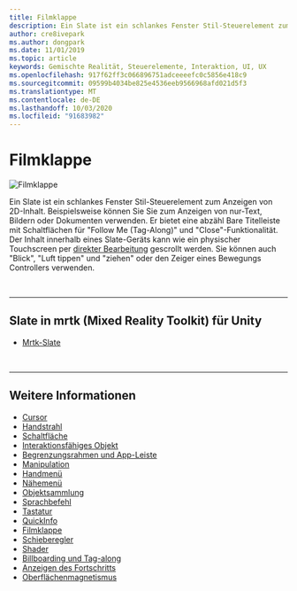 ```yaml
---
title: Filmklappe
description: Ein Slate ist ein schlankes Fenster Stil-Steuerelement zum Anzeigen von 2D-Inhalt.
author: cre8ivepark
ms.author: dongpark
ms.date: 11/01/2019
ms.topic: article
keywords: Gemischte Realität, Steuerelemente, Interaktion, UI, UX
ms.openlocfilehash: 917f62ff3c066896751adceeeefc0c5856e418c9
ms.sourcegitcommit: 09599b4034be825e4536eeb9566968afd021d5f3
ms.translationtype: MT
ms.contentlocale: de-DE
ms.lasthandoff: 10/03/2020
ms.locfileid: "91683982"
---
```

# <a name="slate"></a>Filmklappe

![Filmklappe](images/UX_Hero_Slate.jpg)

Ein Slate ist ein schlankes Fenster Stil-Steuerelement zum Anzeigen von 2D-Inhalt. Beispielsweise können Sie Sie zum Anzeigen von nur-Text, Bildern oder Dokumenten verwenden. Er bietet eine abzähl Bare Titelleiste mit Schaltflächen für "Follow Me (Tag-Along)" und "Close"-Funktionalität. Der Inhalt innerhalb eines Slate-Geräts kann wie ein physischer Touchscreen per [direkter Bearbeitung](direct-manipulation.md#2d-slate-interaction) gescrollt werden. Sie können auch "Blick", "Luft tippen" und "ziehen" oder den Zeiger eines Bewegungs Controllers verwenden.

<br>

---

## <a name="slate-in-mrtk-mixed-reality-toolkit-for-unity"></a>Slate in mrtk (Mixed Reality Toolkit) für Unity

* [Mrtk-Slate](https://microsoft.github.io/MixedRealityToolkit-Unity/Documentation/README_Slate.html)

<br>

---

## <a name="see-also"></a>Weitere Informationen

* [Cursor](cursors.md)
* [Handstrahl](point-and-commit.md)
* [Schaltfläche](button.md)
* [Interaktionsfähiges Objekt](interactable-object.md)
* [Begrenzungsrahmen und App-Leiste](app-bar-and-bounding-box.md)
* [Manipulation](direct-manipulation.md)
* [Handmenü](hand-menu.md)
* [Nähemenü](near-menu.md)
* [Objektsammlung](object-collection.md)
* [Sprachbefehl](voice-input.md)
* [Tastatur](keyboard.md)
* [QuickInfo](tooltip.md)
* [Filmklappe](slate.md)
* [Schieberegler](slider.md)
* [Shader](shader.md)
* [Billboarding und Tag-along](billboarding-and-tag-along.md)
* [Anzeigen des Fortschritts](progress.md)
* [Oberflächenmagnetismus](surface-magnetism.md)
